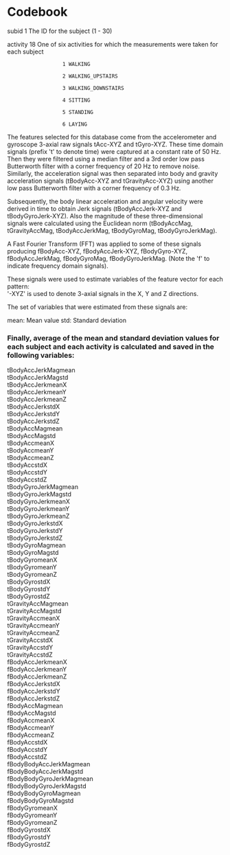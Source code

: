 # Codebook

subid                  1
                       The ID for the subject (1 - 30)

activity              18 
                      One of six activities for which the measurements were taken for each subject
                      
                      1 WALKING
                      
                      2 WALKING_UPSTAIRS
                      
                      3 WALKING_DOWNSTAIRS
                      
                      4 SITTING
                      
                      5 STANDING
                      
                      6 LAYING

The features selected for this database come from the accelerometer and gyroscope 3-axial raw signals tAcc-XYZ and tGyro-XYZ. These time domain signals (prefix 't' to denote time) were captured at a constant rate of 50 Hz. Then they were filtered using a median filter and a 3rd order low pass Butterworth filter with a corner frequency of 20 Hz to remove noise. Similarly, the acceleration signal was then separated into body and gravity acceleration signals (tBodyAcc-XYZ and tGravityAcc-XYZ) using another low pass Butterworth filter with a corner frequency of 0.3 Hz. 

Subsequently, the body linear acceleration and angular velocity were derived in time to obtain Jerk signals (tBodyAccJerk-XYZ and tBodyGyroJerk-XYZ). Also the magnitude of these three-dimensional signals were calculated using the Euclidean norm (tBodyAccMag, tGravityAccMag, tBodyAccJerkMag, tBodyGyroMag, tBodyGyroJerkMag). 

A Fast Fourier Transform (FFT) was applied to some of these signals producing fBodyAcc-XYZ, fBodyAccJerk-XYZ, fBodyGyro-XYZ, fBodyAccJerkMag, fBodyGyroMag, fBodyGyroJerkMag. (Note the 'f' to indicate frequency domain signals). 

These signals were used to estimate variables of the feature vector for each pattern:  
'-XYZ' is used to denote 3-axial signals in the X, Y and Z directions.

The set of variables that were estimated from these signals are: 

mean: Mean value
std: Standard deviation

### Finally, average of the mean and standard deviation values for each subject and each activity is calculated and saved in the following variables:

tBodyAccJerkMagmean     
tBodyAccJerkMagstd       
tBodyAccJerkmeanX       
tBodyAccJerkmeanY        
tBodyAccJerkmeanZ        
tBodyAccJerkstdX        
tBodyAccJerkstdY         
tBodyAccJerkstdZ         
tBodyAccMagmean         
tBodyAccMagstd           
tBodyAccmeanX            
tBodyAccmeanY           
tBodyAccmeanZ            
tBodyAccstdX             
tBodyAccstdY            
tBodyAccstdZ             
tBodyGyroJerkMagmean     
tBodyGyroJerkMagstd     
tBodyGyroJerkmeanX       
tBodyGyroJerkmeanY       
tBodyGyroJerkmeanZ      
tBodyGyroJerkstdX        
tBodyGyroJerkstdY        
tBodyGyroJerkstdZ       
tBodyGyroMagmean         
tBodyGyroMagstd          
tBodyGyromeanX          
tBodyGyromeanY           
tBodyGyromeanZ           
tBodyGyrostdX           
tBodyGyrostdY            
tBodyGyrostdZ            
tGravityAccMagmean      
tGravityAccMagstd        
tGravityAccmeanX         
tGravityAccmeanY        
tGravityAccmeanZ         
tGravityAccstdX          
tGravityAccstdY         
tGravityAccstdZ   
fBodyAccJerkmeanX     
fBodyAccJerkmeanY     
fBodyAccJerkmeanZ        
fBodyAccJerkstdX         
fBodyAccJerkstdY        
fBodyAccJerkstdZ         
fBodyAccMagmean          
fBodyAccMagstd          
fBodyAccmeanX          
fBodyAccmeanY            
fBodyAccmeanZ           
fBodyAccstdX             
fBodyAccstdY             
fBodyAccstdZ            
fBodyBodyAccJerkMagmean  
fBodyBodyAccJerkMagstd   
fBodyBodyGyroJerkMagmean  
fBodyBodyGyroJerkMagstd  
fBodyBodyGyroMagmean     
fBodyBodyGyroMagstd     
fBodyGyromeanX           
fBodyGyromeanY           
fBodyGyromeanZ          
fBodyGyrostdX            
fBodyGyrostdY            
fBodyGyrostdZ           